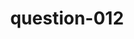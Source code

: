 ---
layout: question
title: question-012
number: 12
question: What is the most stressful thing in the life of a 25-year-old woman?
answer1: Love life | 28
answer2: Job | 26
answer3: Finances/Debt | 17
answer4: Family/kids | 13
answer5: School | 4
answer6: Friends | 3
answer7: Clothes | 2
answer8: Roommate | 2
answer9: Starting a family | 2
answer10:
---